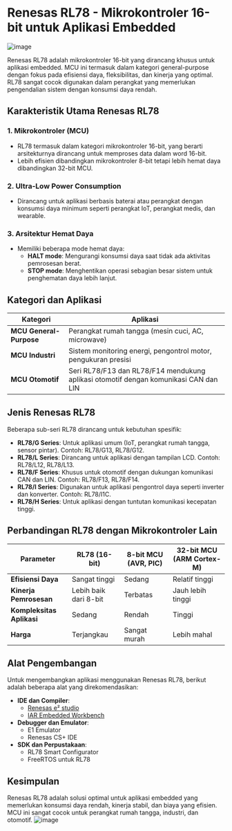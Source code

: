 # Renesas RL78 - Mikrokontroler 16-bit untuk Aplikasi Embedded
![image](https://github.com/user-attachments/assets/6718e31f-b9d8-4ede-84d1-03aca054d3ec)

Renesas RL78 adalah mikrokontroler 16-bit yang dirancang khusus untuk aplikasi embedded. MCU ini termasuk dalam kategori general-purpose dengan fokus pada efisiensi daya, fleksibilitas, dan kinerja yang optimal. RL78 sangat cocok digunakan dalam perangkat yang memerlukan pengendalian sistem dengan konsumsi daya rendah.

## Karakteristik Utama Renesas RL78

### 1. Mikrokontroler (MCU)
- RL78 termasuk dalam kategori mikrokontroler 16-bit, yang berarti arsitekturnya dirancang untuk memproses data dalam word 16-bit.
- Lebih efisien dibandingkan mikrokontroler 8-bit tetapi lebih hemat daya dibandingkan 32-bit MCU.

### 2. Ultra-Low Power Consumption
- Dirancang untuk aplikasi berbasis baterai atau perangkat dengan konsumsi daya minimum seperti perangkat IoT, perangkat medis, dan wearable.

### 3. Arsitektur Hemat Daya
- Memiliki beberapa mode hemat daya:
  - **HALT mode**: Mengurangi konsumsi daya saat tidak ada aktivitas pemrosesan berat.
  - **STOP mode**: Menghentikan operasi sebagian besar sistem untuk penghematan daya lebih lanjut.

## Kategori dan Aplikasi

| Kategori | Aplikasi |
|----------|----------|
| **MCU General-Purpose** | Perangkat rumah tangga (mesin cuci, AC, microwave) |
| **MCU Industri** | Sistem monitoring energi, pengontrol motor, pengukuran presisi |
| **MCU Otomotif** | Seri RL78/F13 dan RL78/F14 mendukung aplikasi otomotif dengan komunikasi CAN dan LIN |

## Jenis Renesas RL78
Beberapa sub-seri RL78 dirancang untuk kebutuhan spesifik:

- **RL78/G Series**: Untuk aplikasi umum (IoT, perangkat rumah tangga, sensor pintar). Contoh: RL78/G13, RL78/G12.
- **RL78/L Series**: Dirancang untuk aplikasi dengan tampilan LCD. Contoh: RL78/L12, RL78/L13.
- **RL78/F Series**: Khusus untuk otomotif dengan dukungan komunikasi CAN dan LIN. Contoh: RL78/F13, RL78/F14.
- **RL78/I Series**: Digunakan untuk aplikasi pengontrol daya seperti inverter dan konverter. Contoh: RL78/I1C.
- **RL78/H Series**: Untuk aplikasi dengan tuntutan komunikasi kecepatan tinggi.

## Perbandingan RL78 dengan Mikrokontroler Lain

| Parameter | RL78 (16-bit) | 8-bit MCU (AVR, PIC) | 32-bit MCU (ARM Cortex-M) |
|-----------|--------------|----------------------|----------------------|
| **Efisiensi Daya** | Sangat tinggi | Sedang | Relatif tinggi |
| **Kinerja Pemrosesan** | Lebih baik dari 8-bit | Terbatas | Jauh lebih tinggi |
| **Kompleksitas Aplikasi** | Sedang | Rendah | Tinggi |
| **Harga** | Terjangkau | Sangat murah | Lebih mahal |

## Alat Pengembangan
Untuk mengembangkan aplikasi menggunakan Renesas RL78, berikut adalah beberapa alat yang direkomendasikan:

- **IDE dan Compiler**:
  - [Renesas e² studio](https://www.renesas.com/us/en/software-tool/e-studio)
  - [IAR Embedded Workbench](https://www.iar.com/)
- **Debugger dan Emulator**:
  - E1 Emulator
  - Renesas CS+ IDE
- **SDK dan Perpustakaan**:
  - RL78 Smart Configurator
  - FreeRTOS untuk RL78

## Kesimpulan
Renesas RL78 adalah solusi optimal untuk aplikasi embedded yang memerlukan konsumsi daya rendah, kinerja stabil, dan biaya yang efisien. MCU ini sangat cocok untuk perangkat rumah tangga, industri, dan otomotif.
![image](https://github.com/user-attachments/assets/45c68546-68fb-4d1f-b571-c7113d5e3152)
